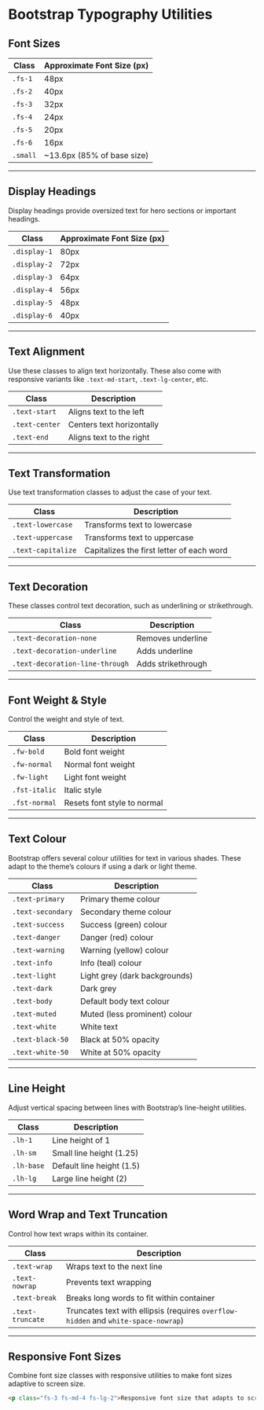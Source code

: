 # Bootstrap Typography Utilities

## Font Sizes

| Class   | Approximate Font Size (px)        |
|---------|-----------------------------------|
| `.fs-1` | 48px                              |
| `.fs-2` | 40px                              |
| `.fs-3` | 32px                              |
| `.fs-4` | 24px                              |
| `.fs-5` | 20px                              |
| `.fs-6` | 16px                              |
| `.small`| ~13.6px (85% of base size)        |

---

## Display Headings

Display headings provide oversized text for hero sections or important headings.

| Class         | Approximate Font Size (px) |
|---------------|-----------------------------|
| `.display-1`  | 80px                        |
| `.display-2`  | 72px                        |
| `.display-3`  | 64px                        |
| `.display-4`  | 56px                        |
| `.display-5`  | 48px                        |
| `.display-6`  | 40px                        |

---

## Text Alignment

Use these classes to align text horizontally. These also come with responsive variants like `.text-md-start`, `.text-lg-center`, etc.

| Class            | Description                |
|------------------|----------------------------|
| `.text-start`    | Aligns text to the left    |
| `.text-center`   | Centers text horizontally  |
| `.text-end`      | Aligns text to the right   |

---

## Text Transformation

Use text transformation classes to adjust the case of your text.

| Class               | Description                       |
|---------------------|-----------------------------------|
| `.text-lowercase`   | Transforms text to lowercase      |
| `.text-uppercase`   | Transforms text to uppercase      |
| `.text-capitalize`  | Capitalizes the first letter of each word |

---

## Text Decoration

These classes control text decoration, such as underlining or strikethrough.

| Class                     | Description                           |
|---------------------------|---------------------------------------|
| `.text-decoration-none`   | Removes underline                    |
| `.text-decoration-underline` | Adds underline                   |
| `.text-decoration-line-through` | Adds strikethrough          |

---

## Font Weight & Style

Control the weight and style of text.

| Class             | Description                  |
|-------------------|------------------------------|
| `.fw-bold`        | Bold font weight             |
| `.fw-normal`      | Normal font weight           |
| `.fw-light`       | Light font weight            |
| `.fst-italic`     | Italic style                 |
| `.fst-normal`     | Resets font style to normal  |

---

## Text Colour

Bootstrap offers several colour utilities for text in various shades. These adapt to the theme’s colours if using a dark or light theme.

| Class             | Description                  |
|-------------------|------------------------------|
| `.text-primary`   | Primary theme colour         |
| `.text-secondary` | Secondary theme colour       |
| `.text-success`   | Success (green) colour       |
| `.text-danger`    | Danger (red) colour          |
| `.text-warning`   | Warning (yellow) colour      |
| `.text-info`      | Info (teal) colour           |
| `.text-light`     | Light grey (dark backgrounds)|
| `.text-dark`      | Dark grey                    |
| `.text-body`      | Default body text colour     |
| `.text-muted`     | Muted (less prominent) colour|
| `.text-white`     | White text                   |
| `.text-black-50`  | Black at 50% opacity         |
| `.text-white-50`  | White at 50% opacity         |

---

## Line Height

Adjust vertical spacing between lines with Bootstrap’s line-height utilities.

| Class           | Description                 |
|-----------------|-----------------------------|
| `.lh-1`         | Line height of 1            |
| `.lh-sm`        | Small line height (1.25)    |
| `.lh-base`      | Default line height (1.5)   |
| `.lh-lg`        | Large line height (2)       |

---

## Word Wrap and Text Truncation

Control how text wraps within its container.

| Class                | Description                                         |
|----------------------|-----------------------------------------------------|
| `.text-wrap`         | Wraps text to the next line                         |
| `.text-nowrap`       | Prevents text wrapping                              |
| `.text-break`        | Breaks long words to fit within container           |
| `.text-truncate`     | Truncates text with ellipsis (requires `overflow-hidden` and `white-space-nowrap`) |

---

## Responsive Font Sizes

Combine font size classes with responsive utilities to make font sizes adaptive to screen size.

```html
<p class="fs-3 fs-md-4 fs-lg-2">Responsive font size that adapts to screen width</p>
```